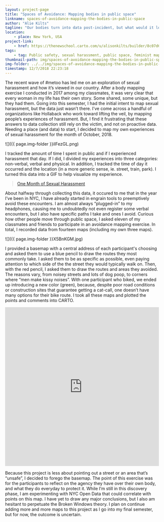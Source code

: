 ```yaml
---
layout: project-page
title: "Spaces of Avoidance: Mapping bodies in public space"
linkname: spaces-of-avoidance-mapping-the-bodies-in-public-space
author: "Alie Kilts"
tagline: "Our bodies turn into data post-incident, but what would it look like to collect it before?"
location:
    - place: New York, USA
project-link:
    - href: https://thenewschool.carto.com/u/alisonkilts/builder/8c07d67d-5350-4f2a-ac77-b87c2836b921/embed
tags:
    - tag: Public safety, sexual harassment, public space, feminist mapping, avoidance mapping
thumbnail-path: img/spaces-of-avoidance-mapping-the-bodies-in-public-space/a1Ndq2r.jpg
img-folder: ../../img/spaces-of-avoidance-mapping-the-bodies-in-public-space/
timestamp: 12/7/2018 22:23:18
---
```

The recent wave of #metoo has led me on an exploration of sexual harassment and how it’s viewed in our country. After a body mapping exercise I conducted in 2017 among my classmates, it was very clear that every woman in my life has their own story. Some shared, some unique, but they had them. Going into this semester, I had the initial intent to map sexual harassment, but the data just wasn’t there. I’ve come across a handful of organizations like Hollaback who work toward lifting the veil, by mapping people’s experiences of harassment. But, I find it frustrating that these answers to data collection still rely on the victim, and not on proactive data. Needing a place (and data) to start, I decided to map my own experiences of sexual harassment for the month of October, 2018.

![]({{ page.img-folder }}iIFezGL.png)

I tracked the amount of time I spent in public and if I experienced harassment that day. If I did, I divided my experiences into three categories: non-verbal, verbal and physical. In addition, I tracked the time of day it occurred and the location (in a more generic sense, ie. street, train, park). I turned this data into a GIF to help visualize my experience.

<blockquote class="imgur-embed-pub" lang="en" data-id="a/Tj00rSq"><a href="//imgur.com/Tj00rSq">One Month of Sexual Harassment</a></blockquote><script async src="//s.imgur.com/min/embed.js" charset="utf-8"></script>

About halfway through collecting this data, it occured to me that in the year I’ve been in NYC, I have already started in engrain tools to preemptively avoid these encounters. I am almost always “plugged-in” to my headphones, causing me to undoubtedly not even register some verbal encounters, but I also have specific paths I take and ones I avoid. Curious how other people move through public space, I asked eleven of my classmates and friends to participate in an avoidance mapping exercise. In total, I recorded data from fourteen maps (including my own three maps).

![]({{ page.img-folder }}X5BnKGM.jpg)

I provided a basemap with a central address of each participant's choosing and asked them to use a blue pencil to draw the routes they most commonly take. I asked them to be as specific as possible, even paying attention to which side of the the street they would typically walk on. Then, with the red pencil, I asked them to draw the routes and areas they avoided. The reasons vary, from noisey streets and lots of dog poop, to corners where “men make kissy noises”. With one participant who biked, we ended up introducing a new color (green), because, despite poor road conditions or construction sites that guarantee getting a cat-call, one doesn’t have many options for their bike route. I took all these maps and plotted the points and comments into CARTO.

<iframe width="100%" height="520" frameborder="0" src="https://thenewschool.carto.com/u/alisonkilts/builder/8c07d67d-5350-4f2a-ac77-b87c2836b921/embed" allowfullscreen webkitallowfullscreen mozallowfullscreen oallowfullscreen msallowfullscreen></iframe>

Because this project is less about pointing out a street or an area that’s “unsafe”, I decided to forego the basemap. The point of this exercise was for the participants to reflect on the agency they have over their own body, and what they do everyday to protect it. While I’m still in this discovery phase, I am experimenting with NYC Open Data that could correlate with points on this map. I have yet to draw any major conclusions, but I also am hesitant to perpetuate the Broken Windows theory. I plan on continue adding more and more maps to this project as I go into my final semester, but for now, the outcome is uncertain.
